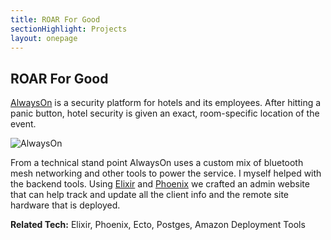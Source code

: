 ```yaml
---
title: ROAR For Good
sectionHighlight: Projects
layout: onepage
---
```


## ROAR For Good

[AlwaysOn](https://www.roarforgood.com/) is a security platform for hotels and its employees. After hitting a panic button, hotel security is given an exact, room-specific location of the event.

![AlwaysOn](roar.png "AlwaysOn")

From a technical stand point AlwaysOn uses a custom mix of bluetooth mesh networking and other tools to power the service. I myself helped with the backend tools. Using [Elixir](https://elixir-lang.org/) and [Phoenix](https://www.phoenixframework.org/) we crafted an admin website that can help track and update all the client info and the remote site hardware that is deployed.

**Related Tech:** Elixir, Phoenix, Ecto, Postges, Amazon Deployment Tools

